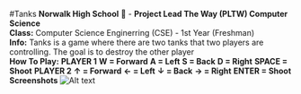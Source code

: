 #Tanks
<b>Norwalk High School</b> :school: - <b>Project Lead The Way (PLTW) Computer Science</b><br>
<b>Class:</b> Computer Science Enginerring (CSE) - 1st Year (Freshman)<br>
<b>Info:</b> Tanks is a game where there are two tanks that two players are controlling. The goal is to destroy the other player<br>
<b>How To Play:</b>
<b>PLAYER 1</b>
<b> W = Forward</b>
<b> A = Left</b>
<b> S = Back</b>
<b> D = Right</b>
<b> SPACE = Shoot</b>
<b>PLAYER 2</b>
<b> ↑ = Forward</b>
<b> ← = Left</b>
<b> ↓ = Back</b>
<b> → = Right</b>
<b> ENTER = Shoot</b>
<b>Screenshots</b>
![Alt text](https://github.com/JackTheBOSSYT/UnityGames/blob/master/screenshot/tanks_1.PNG "The Tanks Can Shoot Bullets")
<br>

